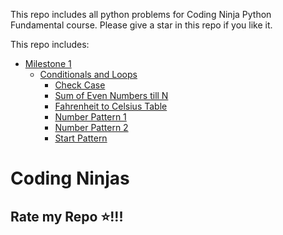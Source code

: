 This repo includes all python problems for Coding Ninja Python Fundamental course. Please give a star in this repo if you like it.

This repo includes:
- [Milestone 1](./milestone1/)
  - [Conditionals and Loops](./milestone1/conditionalsandloops/)
    - [Check Case](./milestone1/conditionalsandloops/CheckCase.cpp)
    - [Sum of Even Numbers till N](././milestone1/conditionalsandloops/SumofEvenNumbers.cpp)
    - [Fahrenheit to Celsius Table](./milestone1/conditionalsandloops/FahrenheittoCelsiusTable.cpp)
    - [Number Pattern 1](./milestone1/conditionalsandloops/NumberPattern1.cpp)
    - [Number Pattern 2](./milestone1/conditionalsandloops/NumberPattern2.cpp)
    - [Start Pattern](./milestone1/conditionalsandloops/StartPattern.cpp)
    
# Coding Ninjas
## Rate my Repo ⭐!!!
